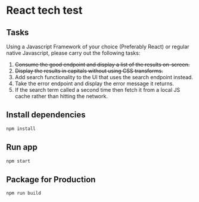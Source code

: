 # React tech test

## Tasks

Using a Javascript Framework of your choice (Preferably React) or regular native Javascript, please carry out the following tasks:

1. ~~Consume the good endpoint and display a list of the results on-screen.~~
2. ~~Display the results in capitals without using CSS transforms.~~
3. Add search functionality to the UI that uses the search endpoint instead.
4. Take the error endpoint and display the error message it returns.
5. If the search term called a second time then fetch it from a local JS cache rather than hitting the network.
## Install dependencies

```bash
npm install
```

## Run app

```bash
npm start
```

## Package for Production

```bash
npm run build
```
